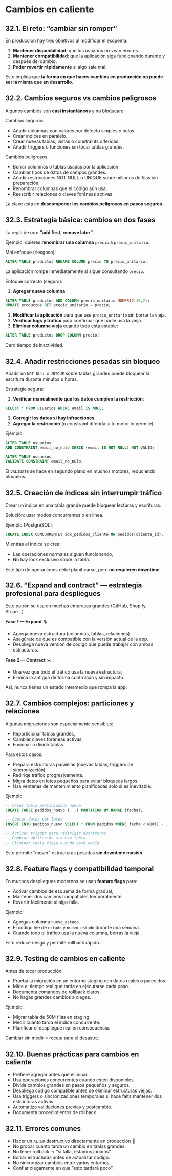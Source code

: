 # Cambios en caliente

## 32.1. El reto: “cambiar sin romper”

En producción hay tres objetivos al modificar el esquema:

1. **Mantener disponibilidad**: que los usuarios no vean errores.
2. **Mantener compatibilidad**: que la aplicación siga funcionando durante y después del cambio.
3. **Poder revertir rápidamente** si algo sale mal.

Esto implica que **la forma en que haces cambios en producción no puede ser la misma que en desarrollo**.

## 32.2. Cambios seguros vs cambios peligrosos

Algunos cambios son **casi instantáneos** y no bloquean:

Cambios seguros:

- Añadir columnas con valores por defecto simples o nulos.
- Crear índices en paralelo.
- Crear nuevas tablas, vistas o constraints diferidas.
- Añadir triggers o funciones sin tocar tablas grandes.

Cambios peligrosos:

- Borrar columnas o tablas usadas por la aplicación.
- Cambiar tipos de datos de campos grandes.
- Añadir restricciones NOT NULL o UNIQUE sobre millones de filas sin preparación.
- Renombrar columnas que el código aún usa.
- Reescribir relaciones o claves foráneas activas.

La clave está en **descomponer los cambios peligrosos en pasos seguros**.

## 32.3. Estrategia básica: cambios en dos fases

La regla de oro: **“add first, remove later”**.

Ejemplo: quieres **renombrar una columna** `precio` a `precio_unitario`.

Mal enfoque (riesgoso):

```sql
ALTER TABLE productos RENAME COLUMN precio TO precio_unitario;

```

La aplicación rompe inmediatamente si sigue consultando `precio`.

Enfoque correcto (seguro):

1. **Agregar nueva columna**:

```sql
ALTER TABLE productos ADD COLUMN precio_unitario NUMERIC(10,2);
UPDATE productos SET precio_unitario = precio;

```

1. **Modificar la aplicación** para que use `precio_unitario` sin borrar la vieja.
2. **Verificar logs y tráfico** para confirmar que nadie usa la vieja.
3. **Eliminar columna vieja** cuando todo está estable:

```sql
ALTER TABLE productos DROP COLUMN precio;

```

Cero tiempo de inactividad.

## 32.4. Añadir restricciones pesadas sin bloqueo

Añadir un `NOT NULL` o `UNIQUE` sobre tablas grandes puede bloquear la escritura durante minutos u horas.

Estrategia segura:

1. **Verificar manualmente que los datos cumplen la restricción**:

```sql
SELECT * FROM usuarios WHERE email IS NULL;

```

1. **Corregir los datos si hay infracciones**.
2. **Agregar la restricción** (o constraint diferida si tu motor lo permite).

Ejemplo:

```sql
ALTER TABLE usuarios
ADD CONSTRAINT email_no_nulo CHECK (email IS NOT NULL) NOT VALID;

ALTER TABLE usuarios
VALIDATE CONSTRAINT email_no_nulo;

```

El `VALIDATE` se hace en segundo plano en muchos motores, reduciendo bloqueos.

## 32.5. Creación de índices sin interrumpir tráfico

Crear un índice en una tabla grande puede bloquear lecturas y escrituras.

Solución: usar modos concurrentes o en línea.

Ejemplo (PostgreSQL):

```sql
CREATE INDEX CONCURRENTLY idx_pedidos_cliente ON pedidos(cliente_id);

```

Mientras el índice se crea:

- Las operaciones normales siguen funcionando,
- No hay lock exclusivo sobre la tabla.

Este tipo de operaciones debe planificarse, pero **no requieren downtime**.

## 32.6. “Expand and contract” — estrategia profesional para despliegues

Este patrón se usa en muchas empresas grandes (GitHub, Shopify, Stripe…).

**Fase 1 — Expand** 🪜

- Agrega nueva estructura (columnas, tablas, relaciones).
- Asegúrate de que es compatible con la versión actual de la app.
- Despliega nueva versión de código que puede trabajar con ambas estructuras.

**Fase 2 — Contract** ✂️

- Una vez que todo el tráfico usa la nueva estructura,
- Elimina la antigua de forma controlada y sin impacto.

Así, nunca tienes un estado intermedio que rompa la app.

## 32.7. Cambios complejos: particiones y relaciones

Algunas migraciones son especialmente sensibles:

- Reparticionar tablas grandes,
- Cambiar claves foráneas activas,
- Fusionar o dividir tablas.

Para estos casos:

- Prepara estructuras paralelas (nuevas tablas, triggers de sincronización).
- Redirige tráfico progresivamente.
- Migra datos en lotes pequeños para evitar bloqueos largos.
- Usa ventanas de mantenimiento planificadas solo si es inevitable.

Ejemplo:

```sql
-- Crear tabla particionada nueva
CREATE TABLE pedidos_nuevo (...) PARTITION BY RANGE (fecha);

-- Copiar datos por lotes
INSERT INTO pedidos_nuevo SELECT * FROM pedidos WHERE fecha < NOW() - INTERVAL '1 year';

-- Activar trigger para redirigir escrituras
-- Cambiar aplicación a nueva tabla
-- Eliminar tabla vieja cuando esté vacía

```

Esto permite “mover” estructuras pesadas **sin downtime masivo**.

## 32.8. Feature flags y compatibilidad temporal

En muchos despliegues modernos se usan **feature flags** para:

- Activar cambios de esquema de forma gradual,
- Mantener dos caminos compatibles temporalmente,
- Revertir fácilmente si algo falla.

Ejemplo:

- Agregas columna `nuevo_estado`.
- El código lee de `estado` y `nuevo_estado` durante una semana.
- Cuando todo el tráfico usa la nueva columna, borras la vieja.

Esto reduce riesgo y permite rollback rápido.

## 32.9. Testing de cambios en caliente

Antes de tocar producción:

- Prueba la migración en un entorno staging con datos reales o parecidos.
- Mide el tiempo real que tarda en ejecutarse cada paso.
- Documenta comandos de rollback claros.
- No hagas grandes cambios a ciegas.

Ejemplo:

- Migrar tabla de 50M filas en staging.
- Medir cuánto tarda el índice concurrente.
- Planificar el despliegue real en consecuencia.

Cambiar sin medir = receta para el desastre.

## 32.10. Buenas prácticas para cambios en caliente

- Prefiere agregar antes que eliminar.
- Usa operaciones concurrentes cuando estén disponibles.
- Divide cambios grandes en pasos pequeños y seguros.
- Despliega código compatible antes de eliminar estructuras viejas.
- Usa triggers o sincronizaciones temporales si hace falta mantener dos estructuras activas.
- Automatiza validaciones previas y postcambio.
- Documenta procedimientos de rollback.

## 32.11. Errores comunes

- Hacer un `ALTER` destructivo directamente en producción 😬
- No probar cuánto tarda un cambio en tablas grandes.
- No tener rollback → “si falla, estamos jodidos”.
- Borrar estructuras antes de actualizar código.
- No sincronizar cambios entre varios entornos.
- Confiar ciegamente en que “esto tardará poco”.
